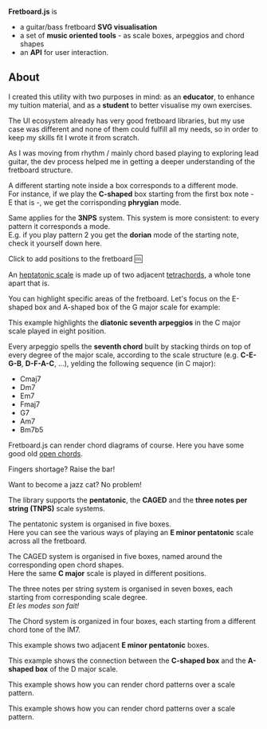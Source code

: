 <!--home.hero-->

**Fretboard.js** is

- a guitar/bass fretboard **SVG visualisation**
- a set of **music oriented tools** - as scale boxes, arpeggios and chord shapes
- an **API** for user interaction.

<!--home.about-->

## About

I created this utility with two purposes in mind: as an **educator**, to enhance my tuition material, and as a **student** to better visualise my own exercises.

The UI ecosystem already has very good fretboard libraries, but my use case was different and none of them could fulfill all my needs, so in order to keep my skills fit I wrote it from scratch.

As I was moving from rhythm / mainly chord based playing to exploring lead guitar, the dev process helped me in getting a deeper understanding of the fretboard structure.

<!--examples.modes.caged-->

A different starting note inside a box corresponds to a different mode.  
For instance, if we play the **C-shaped** box starting from the first box note - E that is -, we get the corrisponding **phrygian** mode.

<!--examples.modes.threeNotesPerString-->

Same applies for the **3NPS** system. This system is more consistent: to every pattern it corresponds a mode.  
E.g. if you play pattern 2 you get the **dorian** mode of the starting note, check it yourself down here.

<!--examples.events-->

Click to add positions to the fretboard :cool:

<!--examples.tetrachords-->

An [heptatonic scale][1] is made up of two adjacent [tetrachords][2], a whole tone apart that is.

[1]: https://en.wikipedia.org/wiki/Heptatonic_scale
[2]: https://en.wikipedia.org/wiki/Tetrachord

<!--examples.highlight-->

You can highlight specific areas of the fretboard. Let's focus on the E-shaped box and A-shaped box of the G major scale for example:

<!--examples.playback-->

This example highlights the **diatonic seventh arpeggios** in the C major scale played in eight position.

Every arpeggio spells the **seventh chord** built by stacking thirds on top of every degree of the major scale, according to the scale structure (e.g. **C-E-G-B**, **D-F-A-C**, ...), yelding the following sequence (in C major):

- Cmaj7
- Dm7
- Em7
- Fmaj7
- G7
- Am7
- Bm7b5

<!--examples.chords.open-->

Fretboard.js can render chord diagrams of course. Here you have some good old [open chords][open-chords].

[open-chords]: https://en.wikipedia.org/wiki/Open_chord

<!--examples.chords.barred-->

Fingers shortage? Raise the bar!

<!--examples.chords.jazz-->

Want to become a jazz cat? No problem!

<!--examples.systems.description-->

The library supports the **pentatonic**, the **CAGED** and the **three notes per string (TNPS)** scale systems.

<!--examples.systems.pentatonic-->

The pentatonic system is organised in five boxes.  
Here you can see the various ways of playing an **E minor pentatonic** scale across all the fretboard.

<!--examples.systems.caged-->

The CAGED system is organised in five boxes, named around the corresponding open chord shapes.  
Here the same **C major** scale is played in different positions.

<!--examples.systems.tnps-->

The three notes per string system is organised in seven boxes, each starting from corresponding scale degree.  
_Et les modes son fait!_

<!--examples.systems.chord-->

The Chord system is organized in four boxes, each starting from a different chord tone of the IM7.

<!--examples.systems.boxes.1-->

This example shows two adjacent **E minor pentatonic** boxes.

<!--examples.systems.boxes.2-->

This example shows the connection between the **C-shaped box** and the **A-shaped box** of the D major scale.


<!--examples.overlays.description-->

This example shows how you can render chord patterns over a scale pattern.

<!--examples.overlays.chords-->

This example shows how you can render chord patterns over a scale pattern.